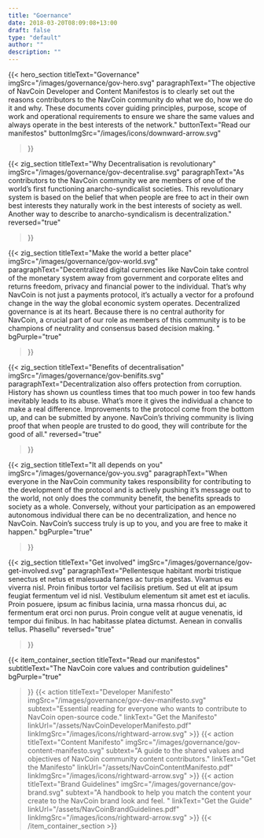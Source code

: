 ```yaml
---
title: "Goernance"
date: 2018-03-20T08:09:08+13:00
draft: false
type: "default"
author: ""
description: ""
---
```

{{< hero_section
titleText="Governance"
imgSrc="/images/governance/gov-hero.svg"
paragraphText="The objective of NavCoin Developer and Content Manifestos is to clearly set out the reasons contributors to the NavCoin community do what we do, how we do it and why. These documents cover guiding principles, purpose, scope of work and operational requirements to ensure we share the same values and always operate in the best interests of the network."
buttonText="Read our manifestos"
buttonImgSrc="/images/icons/downward-arrow.svg"
>}}

{{< zig_section
titleText="Why Decentralisation is revolutionary"
imgSrc="/images/governance/gov-decentralise.svg"
paragraphText="As contributors to the NavCoin community we are members of one of the world’s first functioning anarcho-syndicalist societies. This revolutionary system is based on the belief that when people are free to act in their own best interests they naturally work in the best interests of society as well. Another way to describe to anarcho-syndicalism is decentralization." 
reversed="true"
>}}

{{< zig_section
  titleText="Make the world a better place"
  imgSrc="/images/governance/gov-world.svg"
  paragraphText="Decentralized digital currencies like NavCoin take control of the monetary system away from government and corporate elites and returns freedom, privacy and financial power to the individual. That’s why NavCoin is not just a payments protocol, it’s actually a vector for a profound change in the way the global economic system operates. Decentralized governance is at its heart. Because there is no central authority for NavCoin, a crucial part of our role as members of this community is to be champions of neutrality and consensus based decision making. "
  bgPurple="true"
>}}

{{< zig_section
titleText="Benefits of decentralisation"
imgSrc="/images/governance/gov-benifits.svg"
paragraphText="Decentralization also offers protection from corruption. History has shown us countless times that too much power in too few hands inevitably leads to its abuse. What’s more it gives the individual a chance to make a real difference. Improvements to the protocol come from the bottom up, and can be submitted by anyone. NavCoin’s thriving community is living proof that when people are trusted to do good, they will contribute for the good of all." 
reversed="true"
>}}

{{< zig_section
  titleText="It all depends on you"
  imgSrc="/images/governance/gov-you.svg"
  paragraphText="When everyone in the NavCoin community takes responsibility for contributing to the development of the protocol and is actively pushing it’s message out to the world, not only does the community benefit, the benefits spreads to society as a whole. Conversely, without your participation as an empowered autonomous individual there can be no decentralization, and hence no NavCoin. NavCoin’s success truly is up to you, and you are free to make it happen."
  bgPurple="true"
>}}

{{< zig_section
titleText="Get involved"
imgSrc="/images/governance/gov-get-involved.svg"
paragraphText="Pellentesque habitant morbi tristique senectus et netus et malesuada fames ac turpis egestas. Vivamus eu viverra nisl. Proin finibus tortor vel facilisis pretium. Sed ut elit at ipsum feugiat fermentum vel id nisl. Vestibulum elementum sit amet est et iaculis. Proin posuere, ipsum ac finibus lacinia, urna massa rhoncus dui, ac fermentum erat orci non purus. Proin congue velit at augue venenatis, id tempor dui finibus. In hac habitasse platea dictumst. Aenean in convallis tellus. Phasellu" 
reversed="true"
>}}

{{< item_container_section 
    titleText="Read our manifestos"
    subtitleText="The NavCoin core values and contribution guidelines"
    bgPurple="true"
>}}
    {{< action 
        titleText="Developer Manifesto"
        imgSrc="/images/governance/gov-dev-manifesto.svg"
        subtext="Essential reading for everyone who wants to contribute to NavCoin open-source code."
        linkText="Get the Manifesto"
        linkUrl="/assets/NavCoinDeveloperManifesto.pdf"
        linkImgSrc="/images/icons/rightward-arrow.svg"
    >}}
    {{< action 
        titleText="Content Manifesto"
        imgSrc="/images/governance/gov-content-manifesto.svg"
        subtext="A guide to the shared values and objectives of NavCoin community content contributors."
        linkText="Get the Manifesto"
        linkUrl="/assets/NavCoinContentManifesto.pdf"
        linkImgSrc="/images/icons/rightward-arrow.svg"
    >}}
    {{< action 
        titleText="Brand Guidelines"
        imgSrc="/images/governance/gov-brand.svg"
        subtext="A handbook to help you match the content your create to the NavCoin brand look and feel. "
        linkText="Get the Guide"
        linkUrl="/assets/NavCoinBrandGuidelines.pdf"
        linkImgSrc="/images/icons/rightward-arrow.svg"
    >}}
{{< /item_container_section >}}
